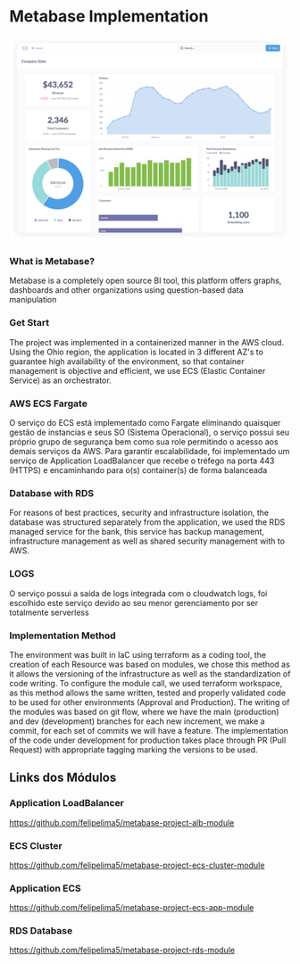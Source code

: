 # Metabase Implementation

![Metabase Product Screenshot](docs/images/metabase-product-screenshot.svg)

### What is Metabase?
Metabase is a completely open source BI tool, this platform offers graphs, dashboards and other organizations using question-based data manipulation

### Get Start
The project was implemented in a containerized manner in the AWS cloud.
Using the Ohio region, the application is located in 3 different AZ's to guarantee high availability of the environment, so that container management is objective and efficient, we use ECS (Elastic Container Service) as an orchestrator.

### AWS ECS Fargate
O serviço do ECS está implementado como Fargate eliminando quaisquer gestão de instancias e seus SO (Sistema Operacional), o serviço possui seu próprio grupo de segurança bem como sua role permitindo o acesso aos demais serviços da AWS. Para garantir escalabilidade, foi implementado um serviço de Application LoadBalancer que recebe o tréfego na porta 443 (HTTPS) e encaminhando para o(s) container(s) de forma balanceada

### Database with RDS
For reasons of best practices, security and infrastructure isolation, the database was structured separately from the application, we used the RDS managed service for the bank, this service has backup management, infrastructure management as well as shared security management with to AWS.

### LOGS
O serviço possui a saída de logs integrada com o cloudwatch logs, foi escolhido este serviço devido ao seu menor gerenciamento por ser totalmente serverless

### Implementation Method
The environment was built in IaC using terraform as a coding tool, the creation of each Resource was based on modules, we chose this method as it allows the versioning of the infrastructure as well as the standardization of code writing. To configure the module call, we used terraform workspace, as this method allows the same written, tested and properly validated code to be used for other environments (Approval and Production).
The writing of the modules was based on git flow, where we have the main (production) and dev (development) branches for each new increment, we make a commit, for each set of commits we will have a feature.
The implementation of the code under development for production takes place through PR (Pull Request) with appropriate tagging marking the versions to be used.

## Links dos Módulos

### Application LoadBalancer 
https://github.com/felipelima5/metabase-project-alb-module

### ECS Cluster
https://github.com/felipelima5/metabase-project-ecs-cluster-module

### Application ECS
https://github.com/felipelima5/metabase-project-ecs-app-module

### RDS Database
https://github.com/felipelima5/metabase-project-rds-module
